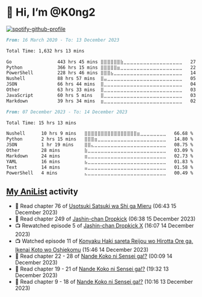 # 👋 Hi, I’m @K0ng2

[![spotify-github-profile](https://spotify-github-profile.vercel.app/api/view?uid=kongpop&cover_image=true&theme=default&show_offline=false&background_color=121212&interchange=false&bar_color=53b14f&bar_color_cover=true)](https://open.spotify.com/user/kongpop)

<!--START_SECTION:all-->

```markdown
From: 16 March 2020 - To: 13 December 2023

Total Time: 1,632 hrs 13 mins

Go                 443 hrs 45 mins ⣿⣿⣿⣿⣿⣿⣷⣀⣀⣀⣀⣀⣀⣀⣀⣀⣀⣀⣀⣀⣀⣀⣀⣀⣀   27.19 %
Python             366 hrs 15 mins ⣿⣿⣿⣿⣿⣶⣀⣀⣀⣀⣀⣀⣀⣀⣀⣀⣀⣀⣀⣀⣀⣀⣀⣀⣀   22.44 %
PowerShell         228 hrs 46 mins ⣿⣿⣿⣦⣀⣀⣀⣀⣀⣀⣀⣀⣀⣀⣀⣀⣀⣀⣀⣀⣀⣀⣀⣀⣀   14.02 %
Nushell            88 hrs 57 mins  ⣿⣤⣀⣀⣀⣀⣀⣀⣀⣀⣀⣀⣀⣀⣀⣀⣀⣀⣀⣀⣀⣀⣀⣀⣀   05.45 %
JSON               66 hrs 44 mins  ⣿⣀⣀⣀⣀⣀⣀⣀⣀⣀⣀⣀⣀⣀⣀⣀⣀⣀⣀⣀⣀⣀⣀⣀⣀   04.09 %
Other              63 hrs 33 mins  ⣿⣀⣀⣀⣀⣀⣀⣀⣀⣀⣀⣀⣀⣀⣀⣀⣀⣀⣀⣀⣀⣀⣀⣀⣀   03.89 %
JavaScript         60 hrs 5 mins   ⣿⣀⣀⣀⣀⣀⣀⣀⣀⣀⣀⣀⣀⣀⣀⣀⣀⣀⣀⣀⣀⣀⣀⣀⣀   03.68 %
Markdown           39 hrs 34 mins  ⣶⣀⣀⣀⣀⣀⣀⣀⣀⣀⣀⣀⣀⣀⣀⣀⣀⣀⣀⣀⣀⣀⣀⣀⣀   02.42 %
```

<!--END_SECTION:all-->

<!--START_SECTION:week-->

```markdown
From: 07 December 2023 - To: 14 December 2023

Total Time: 15 hrs 13 mins

Nushell      10 hrs 9 mins   ⣿⣿⣿⣿⣿⣿⣿⣿⣿⣿⣿⣿⣿⣿⣿⣿⣶⣀⣀⣀⣀⣀⣀⣀⣀   66.68 %
Python       2 hrs 15 mins   ⣿⣿⣿⣶⣀⣀⣀⣀⣀⣀⣀⣀⣀⣀⣀⣀⣀⣀⣀⣀⣀⣀⣀⣀⣀   14.80 %
JSON         1 hr 19 mins    ⣿⣿⣄⣀⣀⣀⣀⣀⣀⣀⣀⣀⣀⣀⣀⣀⣀⣀⣀⣀⣀⣀⣀⣀⣀   08.75 %
Other        28 mins         ⣷⣀⣀⣀⣀⣀⣀⣀⣀⣀⣀⣀⣀⣀⣀⣀⣀⣀⣀⣀⣀⣀⣀⣀⣀   03.09 %
Markdown     24 mins         ⣶⣀⣀⣀⣀⣀⣀⣀⣀⣀⣀⣀⣀⣀⣀⣀⣀⣀⣀⣀⣀⣀⣀⣀⣀   02.73 %
YAML         16 mins         ⣦⣀⣀⣀⣀⣀⣀⣀⣀⣀⣀⣀⣀⣀⣀⣀⣀⣀⣀⣀⣀⣀⣀⣀⣀   01.83 %
Text         14 mins         ⣤⣀⣀⣀⣀⣀⣀⣀⣀⣀⣀⣀⣀⣀⣀⣀⣀⣀⣀⣀⣀⣀⣀⣀⣀   01.58 %
PowerShell   4 mins          ⣄⣀⣀⣀⣀⣀⣀⣀⣀⣀⣀⣀⣀⣀⣀⣀⣀⣀⣀⣀⣀⣀⣀⣀⣀   00.49 %
```

<!--END_SECTION:week-->

## [My AniList](https://anilist.co/user/KONG/) activity

<!-- ANILIST_ACTIVITY:start -->

-   📖 Read chapter 76 of [Usotsuki Satsuki wa Shi ga Mieru](https://anilist.co/manga/120034) (06:43 15 December 2023)
-   📖 Read chapter 249 of [Jashin-chan Dropkick](https://anilist.co/manga/74279) (06:38 15 December 2023)
-   📺 Rewatched episode 5 of [Jashin-chan Dropkick X](https://anilist.co/anime/124641) (16:07 14 December 2023)
-   📺 Watched episode 11 of [Konyaku Haki sareta Reijou wo Hirotta Ore ga, Ikenai Koto wo Oshiekomu](https://anilist.co/anime/154214) (15:46 14 December 2023)
-   📖 Read chapter 22 - 28 of [Nande Koko ni Sensei ga!?](https://anilist.co/manga/97827) (00:09 14 December 2023)
-   📖 Read chapter 19 - 21 of [Nande Koko ni Sensei ga!?](https://anilist.co/manga/97827) (19:32 13 December 2023)
-   📖 Read chapter 9 - 18 of [Nande Koko ni Sensei ga!?](https://anilist.co/manga/97827) (10:16 13 December 2023)

<!-- ANILIST_ACTIVITY:end -->
